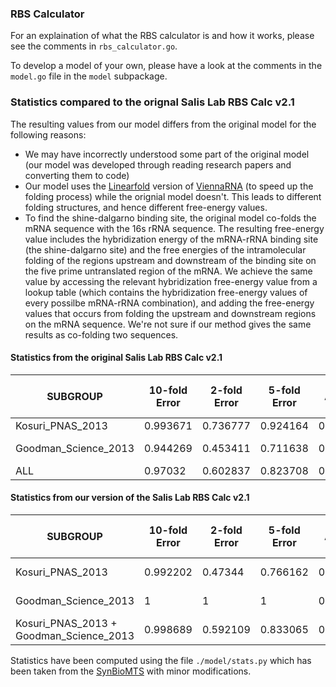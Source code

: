 ### RBS Calculator

For an explaination of what the RBS calculator is and how it works, please see the comments in `rbs_calculator.go`.

To develop a model of your own, please have a look at the comments in the `model.go` file in the `model` subpackage.



### Statistics compared to the orignal Salis Lab RBS Calc v2.1

The resulting values from our model differs from the original model for the following reasons:
* We may have incorrectly understood some part of the original model (our model was developed through reading research papers and converting them to code)
* Our model uses the [Linearfold](https://github.com/LinearFold/LinearFold) version of [ViennaRNA](https://github.com/ViennaRNA/ViennaRNA) (to speed up the folding process) while the orignial model doesn't. This leads to different folding structures, and hence different free-energy values.
* To find the shine-dalgarno binding site, the original model co-folds the mRNA sequence with the 16s rRNA sequence. The resulting free-energy value includes the hybridization energy of the mRNA-rRNA binding site (the shine-dalgarno site) and the free energies of the intramolecular folding of the regions upstream and downstream of the binding site on the five prime untranslated region of the mRNA. We achieve the same value by accessing the relevant hybridization free-energy value from a lookup table (which contains the hybridization free-energy values of every possilbe mRNA-rRNA combination), and adding the free-energy values that occurs from folding the upstream and downstream regions on the mRNA sequence. We're not sure if our method gives the same results as co-folding two sequences.




#### Statistics from the original Salis Lab RBS Calc v2.1
| SUBGROUP             | 10-fold Error | 2-fold Error | 5-fold Error | AUROC    | CV       | KL-divergence | Max KL-divergence | N-outliers | N-states | Normalized KL-divergence | Pearson R-squared     | Pearson p       | RIG      | RMSE     | Spearman R-squared     | Spearman p       | intercept | slope   | Sequence entropy | MC       |
| -------------------- | ------------- | ------------ | ------------ | -------- | -------- | ------------- | ----------------- | ---------- | -------- | ------------------------ | --------------------- | --------------- | -------- | -------- | ---------------------- | ---------------- | --------- | ------- | ---------------- | -------- |
| Kosuri_PNAS_2013     | 0.993671      | 0.736777     | 0.924164     | 0.774965 | 1.948457 | 0.979609853   | 4.60517019        | 660        | 11       | 0.212719577              | 0.279536              | 0               | 0.351527 | 1.010964 | 0.279536               | 0                | 10.25464  | \-0.175 | 1209.7078        | 3742.154 |
| Goodman_Science_2013 | 0.944269      | 0.453411     | 0.711638     | 0.53305  | 2.019236 | 0.980949194   | 4.60517019        | 185        | 6        | 0.213010411              | 0.006964              | 9.81E-14        | 0.093707 | 1.610614 | 0.006964               | 9.81E-14         | 10.8653   | \-0.037 | 1404.5946        | 526.4802 |
| ALL                  | 0.97032       | 0.602837     | 0.823708     | 0.738169 | 1.981913 | 0.900072073   | 4.60517019        | 2166       | 11       | 0.195448167              | 0.16712               | 0               | 0.221241 | 1.32865  | 0.16712                | 0                | \-        | \-      | 1447.568         | 2818.294 |

#### Statistics from our version of the Salis Lab RBS Calc v2.1
| SUBGROUP                                |   10-fold Error |   2-fold Error |   5-fold Error |    AUROC |       CV |   KL-divergence |   Max KL-divergence |   N-outliers |   N-states |   Normalized KL-divergence |   Pearson R-squared |    Pearson p |        RIG |     RMSE |   Spearman R-squared |   Spearman p |   intercept |   invalid count |   dataset size |       slope |
|----------------------------------------|---------------- |--------------- |--------------- |--------- |--------- |---------------- |-------------------- |------------- |----------- |--------------------------- |-------------------- |------------- |----------- |--------- |--------------------- |------------- |------------ |---------------- |------- |------------ |
| Kosuri_PNAS_2013                        |        0.992202 |       0.47344  |       0.766162 | 0.656487 | 0.979322 |        0.997283 |             4.60517 |           71 |          4 |                   0.216557 |          0.0924922  | 1.04052e-188 |   0.197295 | 1.40919  |           0.0924922  | 1.04052e-188 |    10.2217  |               0 |   8848 | -0.115384   |
| Goodman_Science_2013                    |        1        |       1        |       1        | 0.534554 | 1.27911  |        1.78756  |             4.60517 |           57 |          1 |                   0.388163 |          0.00535533 | 6.80624e-11  | nan        | 0.482264 |           0.00535533 | 6.80624e-11  |     8.17327 |               0 |   7931 |  0.00634291 |
| Kosuri_PNAS_2013 + Goodman_Science_2013 |        0.998689 |       0.592109 |       0.833065 | 0.855363 | 1.12102  |        1.10263  |             4.60517 |          283 |          4 |                   0.239433 |          0.239092   | 0            |   0.267274 | 1.21933  |           0.239092   | 0            |     9.76937 |               0 |  16779 | -0.0836254  |

Statistics have been computed using the file `./model/stats.py` which has been taken from the [SynBioMTS](https://github.com/reisalex/SynBioMTS) with minor modifications.
